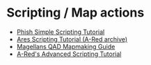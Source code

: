 # Scripting / Map actions

* [Phish Simple Scripting Tutorial](https://hl.udogs.net/files/Gaming/%20Myth%20Series/Myth%20II%20-%20Soulblighter/Documents/Information/Manuals/Scripting%20Text/SimpleScriptingTutorial.html)
* [Ares Scripting Tutorial (A-Red archive)](https://hl.udogs.net/files/Uploads/%20User%20Uploads/A-Red/Ares'%20Scripting%20Tutorial/)
* [Magellans QAD Mapmaking Guide](https://tain.totalcodex.net/items/show/magellans-qad-mapmaking-guide)
* [A-Red's Advanced Scripting Tutorial
](https://tain.totalcodex.net/items/show/a-reds-advanced-scripting-tutorial)